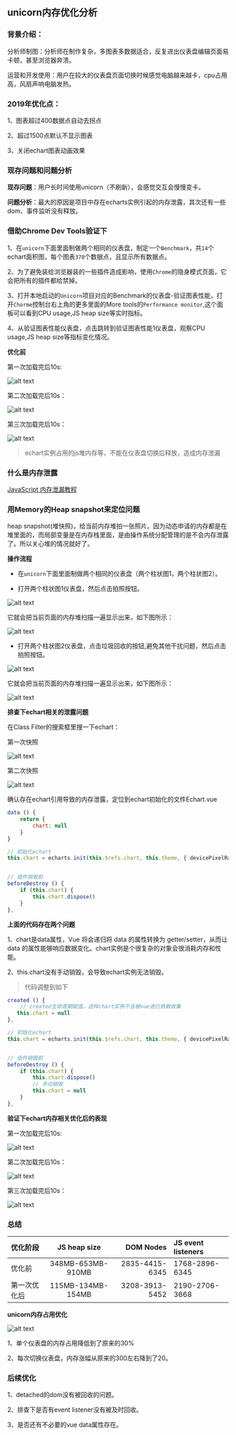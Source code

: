 ## unicorn内存优化分析

### 背景介绍：
分析师制图：分析师在制作复杂，多图表多数据适合，反复进出仪表盘编辑页面易卡顿，甚至浏览器奔溃。

运营和开发使用：用户在较大的仪表盘页面切换时候感觉电脑越来越卡，cpu占用高，风扇声响电脑发热。


### 2019年优化点：
1、图表超过400数据点自动去拐点

2、超过1500点默认不显示图表

3、关闭echart图表动画效果


### 现存问题和问题分析

**现存问题**：用户长时间使用unicorn（不刷新），会感觉交互会慢慢变卡。

**问题分析**：最大的原因是项目中存在echarts实例引起的内存泄露，其次还有一些dom、事件监听没有释放。


### 借助Chrome Dev Tools验证下

1、在`unicorn`下面里面制做两个相同的仪表盘，制定一个`Benchmark`，共`14`个echart面积图，每个图表`378`个数据点，且显示所有数据点。

2、为了避免装给浏览器装的一些插件造成影响，使用`Chrome`的隐身模式页面，它会把所有的插件都给禁掉。

3、打开本地启动的`Unicorn`项目对应的Benchmark的仪表盘-验证图表性能，打开`Chorme`控制台右上角的更多里面的More tools的`Performance monitor`,这个面板可以看到CPU usage,JS heap size等实时指标。

4、从验证图表性能仪表盘，点击跳转到验证图表性能1仪表盘，观察CPU usage,JS heap size等指标变化情况。

**优化前**

第一次加载完后10s:

![alt text](./优化前第一次加载完.jpg "优化前第一次加载完")

第二次加载完后10s：

![alt text](./优化前第二次加载完.jpg "优化前第二次加载完")


第三次加载完后10s：

![alt text](./优化前第三次加载完.jpg "优化前第三次加载完")

> echart实例占用的js堆内存等，不能在仪表盘切换后释放，造成内存泄漏


### 什么是内存泄露
[JavaScript 内存泄漏教程
](http://www.ruanyifeng.com/blog/2017/04/memory-leak.html)

### 用Memory的Heap snapshot来定位问题

heap snapshot(堆快照)，给当前内存堆拍一张照片。因为动态申请的内存都是在堆里面的，而局部变量是在内存栈里面，是由操作系统分配管理的是不会内存泄露了。所以关心堆的情况就好了。

**操作流程**
- 在`unicorn`下面里面制做两个相同的仪表盘（两个柱状图1，两个柱状图2）。

- 打开两个柱状图1仪表盘，然后点击拍照按钮。

![alt text](./shot.jpg "Take heap snapshot")

它就会把当前页面的内存堆扫描一遍显示出来，如下图所示：

![alt text](./snapShot1.jpg "snapshot1")

- 打开两个柱状图2仪表盘，点击垃圾回收的按钮,避免其他干扰问题，然后点击拍照按钮。

![alt text](./垃圾回收.jpg "垃圾回收")

它就会把当前页面的内存堆扫描一遍显示出来，如下图所示：

![alt text](./snapShot2.jpg "snapshot2")

**排查下echart相关的泄露问题**

在Class Filter的搜索框里搜一下echart：

第一次快照

![alt text](./echartShot1.jpg "echartShot1")

第二次快照

![alt text](./echartShot2.jpg "echartShot2")

确认存在echart引用导致的内存泄露，定位到echart初始化的文件Echart.vue

```javascript
data () {
    return {
        chart: null
    }
}

// 初始化echart
this.chart = echarts.init(this.$refs.chart, this.theme, { devicePixelRatio });


// 组件销毁前
beforeDestroy () {
    if (this.chart) {
        this.chart.dispose()
    }
},
```

**上面的代码存在两个问题**

1、chart是data属性，Vue 将会递归将 data 的属性转换为 getter/setter，从而让 data 的属性能够响应数据变化。chart实例是个很复杂的对象会很消耗内存和性能。

2、this.chart没有手动销毁，会导致echart实例无法销毁。

> 代码调整到如下
```javascript
created () {
    // created生命周期赋值，这样chart实例不会被vue进行依赖收集
   this.chart = null
},

// 初始化echart
this.chart = echarts.init(this.$refs.chart, this.theme, { devicePixelRatio });


// 组件销毁前
beforeDestroy () {
    if (this.chart) {
        this.chart.dispose()
        // 手动销毁
        this.chart = null
    }
},
```

**验证下echart内存相关优化后的表现**

第一次加载完后10s:

![alt text](./优化第一版第一次加载完.jpg "优化第一版第一次加载完")

第二次加载完后10s：

![alt text](./优化第一版第二次加载完.jpg "优化第一版第二次加载完")


第三次加载完后10s：

![alt text](./优化第一版第三次加载完.jpg "优化第一版第三次加载完")

### 总结
| 优化阶段 | JS heap size | DOM Nodes | JS event listeners |
| :---         | :---:    | ---:          | :-----------  |
| 优化前      | 348MB-653MB-910MB   | 2835-4415-6345       | 1768-2896-6345          |
| 第一次优化后       | 115MB-134MB-154MB   | 3208-3913-5452     | 2190-2706-3668   |


**unicorn内存占用优化**

![alt text](./unicorn内存占用优化.png "unicorn内存占用优化")

1、单个仪表盘的内存占用降低到了原来的30%

2、每次切换仪表盘，内存涨幅从原来的300左右降到了20。

### 后续优化
1、detached的dom没有被回收的问题。

2、排查下是否有event listener没有被及时回收。

3、是否还有不必要的vue data属性存在。

<!-- option = {
    title: {
        text: 'unicorn内存占用优化'
    },
    tooltip: {
        trigger: 'axis'
    },
    legend: {
        data: ['优化前', 'echart内存泄露优化后']
    },
    grid: {
        left: '3%',
        right: '4%',
        bottom: '3%',
        containLabel: true
    },
    toolbox: {
        feature: {
            saveAsImage: {}
        }
    },
    xAxis: {
        type: 'category',
        boundaryGap: false,
        data: ['第一次加载', '第二次加载', '第三次加载']
    },
    yAxis: {
        type: 'value'
    },
    series: [
        {
            name: '优化前',
            type: 'line',
            itemStyle : { normal: {label : {show: true}}},
            data: [348, 653, 910]
        },
        {
            name: 'echart内存泄露优化后',
            type: 'line',
            itemStyle : { normal: {label : {show: true}}},
            data: [115, 134, 154]
        },
    ]
};
 -->
